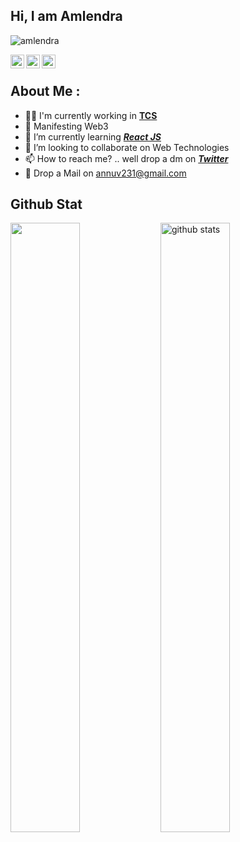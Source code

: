 ## Hi, I am Amlendra

<p align="left"> <img src="https://komarev.com/ghpvc/?username=annuv231&label=Views&color=yellow&style=plastic" alt="amlendra" /> </p>

<a href="https://twitter.com/Anucognito">
  <img align="left" alt="Twitter" width="22px" src="https://cdn.jsdelivr.net/npm/simple-icons@v3/icons/twitter.svg" />
</a>
<a href="https://linkedin.com/in/amlendra">
  <img align="left" alt="linkdein" width="22px" src="https://cdn.jsdelivr.net/npm/simple-icons@v3/icons/linkedin.svg" />
</a>
<a href="https://github.com/annuv231">
  <img align="left" alt="Github" width="22px" src="https://cdn.jsdelivr.net/npm/simple-icons@v3/icons/github.svg" />
</a>
<br/> 

## About Me :
- 👨‍💻 I'm currently working in [**TCS**](https://www.tcs.com/)
- 👀 Manifesting Web3
- 🌱 I’m currently learning [***React JS***](https://reactjs.org/)
- 💞️ I’m looking to collaborate on Web Technologies 
- 📫 How to reach me? .. well drop a dm on [***Twitter***](https://twitter.com/Anucognito)
- 📩 Drop a Mail on annuv231@gmail.com

## Github Stat 

  <img align="left" width="47%" height="50%" src="https://github-readme-stats.vercel.app/api/top-langs/?username=annuv231&theme=light&hide_langs_below=1 &layout=compact" />
 <img align="left" width="47%" height="50%" src="https://github-readme-stats.vercel.app/api?username=annuv231&show_icons=true&theme=light&line_height=27" alt="github stats"/>
<!---
annuv231/annuv231 is a ✨ special ✨ repository because its `README.md` (this file) appears on your GitHub profile.
You can click the Preview link to take a look at your changes.
--->
